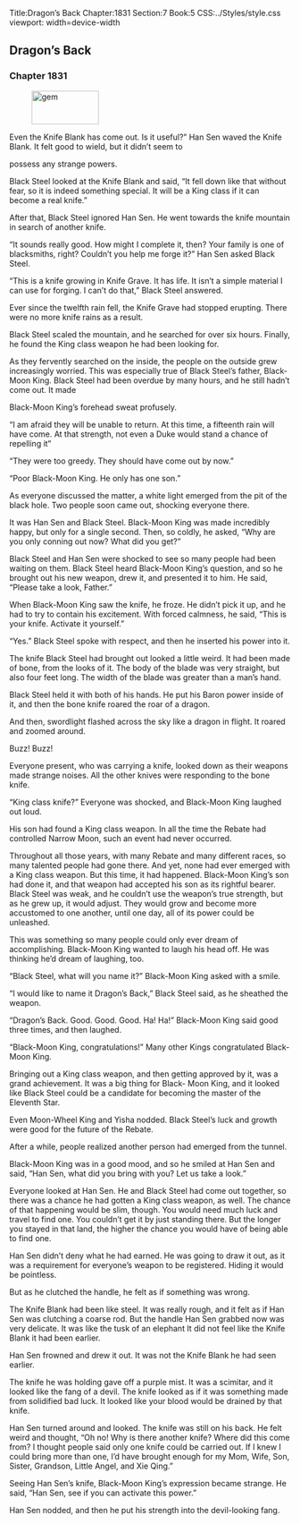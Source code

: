 Title:Dragon’s Back 
Chapter:1831 
Section:7 
Book:5 
CSS:../Styles/style.css 
viewport: width=device-width
  
## Dragon’s Back
### Chapter 1831
  
<figure>
	<img src="../Images/gem.gif" alt="gem" id="gem" width="120" height="60" />
</figure>
  

  
Even the Knife Blank has come out. Is it useful?” Han Sen waved the Knife Blank. It felt good to wield, but it didn’t seem to

possess any strange powers.

Black Steel looked at the Knife Blank and said, “It fell down like that without fear, so it is indeed something special. It will be a King class if it can become a real knife.”

After that, Black Steel ignored Han Sen. He went towards the knife mountain in search of another knife.

“It sounds really good. How might I complete it, then? Your family is one of blacksmiths, right? Couldn’t you help me forge it?” Han Sen asked Black Steel.

“This is a knife growing in Knife Grave. It has life. It isn’t a simple material I can use for forging. I can’t do that,” Black Steel answered.

Ever since the twelfth rain fell, the Knife Grave had stopped erupting. There were no more knife rains as a result.

Black Steel scaled the mountain, and he searched for over six hours. Finally, he found the King class weapon he had been looking for.

As they fervently searched on the inside, the people on the outside grew increasingly worried. This was especially true of Black Steel’s father, Black-Moon King. Black Steel had been overdue by many hours, and he still hadn’t come out. It made

Black-Moon King’s forehead sweat profusely.

“I am afraid they will be unable to return. At this time, a fifteenth rain will have come. At that strength, not even a Duke would stand a chance of repelling it”

“They were too greedy. They should have come out by now.”

“Poor Black-Moon King. He only has one son.”

As everyone discussed the matter, a white light emerged from the pit of the black hole. Two people soon came out, shocking everyone there.

It was Han Sen and Black Steel. Black-Moon King was made incredibly happy, but only for a single second. Then, so coldly, he asked, “Why are you only conning out now? What did you get?”

Black Steel and Han Sen were shocked to see so many people had been waiting on them. Black Steel heard Black-Moon King’s question, and so he brought out his new weapon, drew it, and presented it to him. He said, “Please take a look, Father.”

When Black-Moon King saw the knife, he froze. He didn’t pick it up, and he had to try to contain his excitement. With forced calmness, he said, “This is your knife. Activate it yourself.”

“Yes.” Black Steel spoke with respect, and then he inserted his power into it.

The knife Black Steel had brought out looked a little weird. It had been made of bone, from the looks of it. The body of the blade was very straight, but also four feet long. The width of the blade was greater than a man’s hand.

Black Steel held it with both of his hands. He put his Baron power inside of it, and then the bone knife roared the roar of a dragon.

And then, swordlight flashed across the sky like a dragon in flight. It roared and zoomed around.

Buzz! Buzz!

Everyone present, who was carrying a knife, looked down as their weapons made strange noises. All the other knives were responding to the bone knife.

“King class knife?” Everyone was shocked, and Black-Moon King laughed out loud.

His son had found a King class weapon. In all the time the Rebate had controlled Narrow Moon, such an event had never occurred.

Throughout all those years, with many Rebate and many different races, so many talented people had gone there. And yet, none had ever emerged with a King class weapon. But this time, it had happened. Black-Moon King’s son had done it, and that weapon had accepted his son as its rightful bearer. Black Steel was weak, and he couldn’t use the weapon’s true strength, but as he grew up, it would adjust. They would grow and become more accustomed to one another, until one day, all of its power could be unleashed.

This was something so many people could only ever dream of accomplishing. Black-Moon King wanted to laugh his head off. He was thinking he’d dream of laughing, too.

“Black Steel, what will you name it?” Black-Moon King asked with a smile.

“I would like to name it Dragon’s Back,” Black Steel said, as he sheathed the weapon.

“Dragon’s Back. Good. Good. Good. Ha! Ha!” Black-Moon King said good three times, and then laughed.

“Black-Moon King, congratulations!” Many other Kings congratulated Black-Moon King.

Bringing out a King class weapon, and then getting approved by it, was a grand achievement. It was a big thing for Black- Moon King, and it looked like Black Steel could be a candidate for becoming the master of the Eleventh Star.

Even Moon-Wheel King and Yisha nodded. Black Steel’s luck and growth were good for the future of the Rebate.

After a while, people realized another person had emerged from the tunnel.

Black-Moon King was in a good mood, and so he smiled at Han Sen and said, “Han Sen, what did you bring with you? Let us take a look.”

Everyone looked at Han Sen. He and Black Steel had come out together, so there was a chance he had gotten a King class weapon, as well. The chance of that happening would be slim, though. You would need much luck and travel to find one. You couldn’t get it by just standing there. But the longer you stayed in that land, the higher the chance you would have of being able to find one.

Han Sen didn’t deny what he had earned. He was going to draw it out, as it was a requirement for everyone’s weapon to be registered. Hiding it would be pointless.

But as he clutched the handle, he felt as if something was wrong.

The Knife Blank had been like steel. It was really rough, and it felt as if Han Sen was clutching a coarse rod. But the handle Han Sen grabbed now was very delicate. It was like the tusk of an elephant It did not feel like the Knife Blank it had been earlier.

Han Sen frowned and drew it out. It was not the Knife Blank he had seen earlier.

The knife he was holding gave off a purple mist. It was a scimitar, and it looked like the fang of a devil. The knife looked as if it was something made from solidified bad luck. It looked like your blood would be drained by that knife.

Han Sen turned around and looked. The knife was still on his back. He felt weird and thought, “Oh no! Why is there another knife? Where did this come from? I thought people said only one knife could be carried out. If I knew I could bring more than one, I’d have brought enough for my Mom, Wife, Son, Sister, Grandson, Little Angel, and Xie Qing.”

Seeing Han Sen’s knife, Black-Moon King’s expression became strange. He said, “Han Sen, see if you can activate this power.”

Han Sen nodded, and then he put his strength into the devil-looking fang.